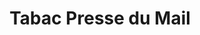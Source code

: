 ---
title: "Tabac Presse du Mail"
url: /velizy-villacoublay/tabac-presse-du-mail/
shop: marchand de journaux
---